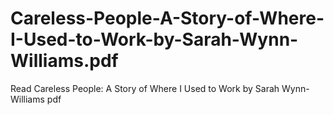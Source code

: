 # Careless-People-A-Story-of-Where-I-Used-to-Work-by-Sarah-Wynn-Williams.pdf
Read Careless People: A Story of Where I Used to Work by Sarah Wynn-Williams pdf
